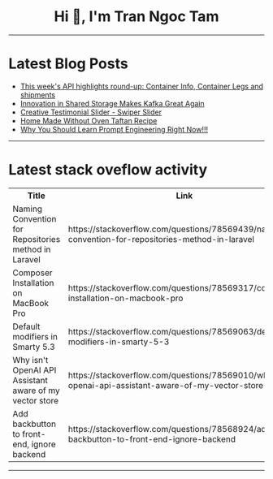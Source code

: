 <h1 align="center">Hi 👋, I'm Tran Ngoc Tam</h1>

---

# Latest Blog Posts 
<!-- BLOG-POST-LIST:START -->
- [This week&#39;s API highlights round-up: Container Info, Container Legs and shipments](https://dev.to/worldindata/this-weeks-api-highlights-round-up-container-info-container-legs-and-shipments-39n1)
- [Innovation in Shared Storage Makes Kafka Great Again](https://dev.to/automq/innovation-in-shared-storage-makes-kafka-great-again-m86)
- [Creative Testimonial Slider - Swiper Slider](https://dev.to/creative_salahu/creative-testimonial-slider-swiper-slider-f70)
- [Home Made Without Oven Taftan Recipe](https://dev.to/kinza_jafri_b30d65c3c1fa9/home-made-without-oven-taftan-recipe-2oeg)
- [Why You Should Learn Prompt Engineering Right Now!!!](https://dev.to/wafa_bergaoui/why-you-should-learn-prompt-engineering-right-now-ia4)
<!-- BLOG-POST-LIST:END -->

---

# Latest stack oveflow activity
<table>
  <tr><th>Title</th><th>Link</th></tr>
  <!-- STACKOVERFLOW:START --><tr><td>Naming Convention for Repositories method in Laravel</td><td>https://stackoverflow.com/questions/78569439/naming-convention-for-repositories-method-in-laravel</td></tr><tr><td>Composer Installation on MacBook Pro</td><td>https://stackoverflow.com/questions/78569317/composer-installation-on-macbook-pro</td></tr><tr><td>Default modifiers in Smarty 5.3</td><td>https://stackoverflow.com/questions/78569063/default-modifiers-in-smarty-5-3</td></tr><tr><td>Why isn&#39;t OpenAI API Assistant aware of my vector store</td><td>https://stackoverflow.com/questions/78569010/why-isnt-openai-api-assistant-aware-of-my-vector-store</td></tr><tr><td>Add backbutton to front-end, ignore backend</td><td>https://stackoverflow.com/questions/78568924/add-backbutton-to-front-end-ignore-backend</td></tr><!-- STACKOVERFLOW:END -->
</table>

---


